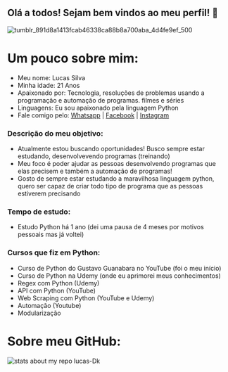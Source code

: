 ## Olá a todos! Sejam bem vindos ao meu perfil! 👋

![tumblr_891d8a1413fcab46338ca88b8a700aba_4d4fe9ef_500](https://user-images.githubusercontent.com/69327287/118729019-86c2da80-b80b-11eb-90f3-1d555b16cd20.gif)


# Um pouco sobre mim:
- Meu nome: Lucas Silva
- Minha idade: 21 Anos
- Apaixonado por: Tecnologia, resoluções de problemas usando a programação e automação de programas. filmes e séries
- Linguagens: Eu sou apaixonado pela linguagem Python
- Fale comigo pelo: [Whatsapp](https://wa.me/5531986802198) | [Facebook](https://www.facebook.com/Walker.Lxrd/) | [Instagram](https://www.instagram.com/lbss_x/)

### Descrição do meu objetivo:
- Atualmente estou buscando oportunidades! Busco sempre estar estudando, desenvolvevendo programas (treinando)
- Meu foco é poder ajudar as pessoas desenvolvendo programas que elas precisem e também a automação de programas!
- Gosto de sempre estar estudando a maravilhosa linguagem python, quero ser capaz de criar todo tipo de programa que as pessoas estiverem precisando

### Tempo de estudo:
- Estudo Python há 1 ano (dei uma pausa de 4 meses por motivos pessoais mas já voltei)

### Cursos que fiz em Python:
- Curso de Python do Gustavo Guanabara no YouTube (foi o meu início)
- Curso de Python na Udemy (onde eu aprimorei meus conhecimentos)
- Regex com Python (Udemy)
- API com Python (YouTube)
- Web Scraping com Python (YouTube e Udemy)
- Automação (Youtube)
- Modularização



# Sobre meu GitHub:
![stats about my repo lucas-Dk](https://github-readme-stats.vercel.app/api?username=lucas-Dk&show_icons=true&theme=radical)
